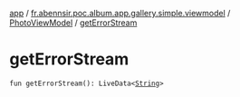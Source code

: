 [app](../../index.md) / [fr.abennsir.poc.album.app.gallery.simple.viewmodel](../index.md) / [PhotoViewModel](index.md) / [getErrorStream](./get-error-stream.md)

# getErrorStream

`fun getErrorStream(): LiveData<`[`String`](https://kotlinlang.org/api/latest/jvm/stdlib/kotlin/-string/index.html)`>`